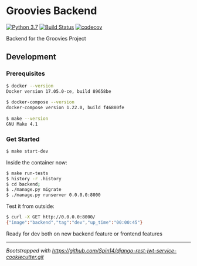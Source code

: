 # Groovies Backend
[![Python 3.7](https://img.shields.io/badge/python-3.7-blue.svg)](https://www.python.org/downloads/release/python-370/)
[![Build Status](https://travis-ci.com/Chi-Acci/groovies-backend.svg?branch=master)](https://travis-ci.com/Chi-Acci/groovies-backend)
[![codecov](https://codecov.io/gh/Chi-Acci/groovies-backend/branch/master/graph/badge.svg)](https://codecov.io/gh/Chi-Acci/groovies-backend/branch/master)

Backend for the Groovies Project

## Development
### Prerequisites
```bash
$ docker --version
Docker version 17.05.0-ce, build 89658be
 
$ docker-compose --version
docker-compose version 1.22.0, build f46880fe
 
$ make --version
GNU Make 4.1
```

### Get Started
```bash
$ make start-dev
```

Inside the container now:
```bash
$ make run-tests
$ history -r .history
$ cd backend; 
$ ./manage.py migrate
$ ./manage.py runserver 0.0.0.0:8000
```

Test it from outside:
```bash
$ curl -X GET http://0.0.0.0:8000/
{"image":"backend","tag":"dev","up_time":"00:00:45"}
```

Ready for dev both on new backend feature or frontend features

---
_Bootstrapped with https://github.com/Spin14/django-rest-jwt-service-cookiecutter.git_
